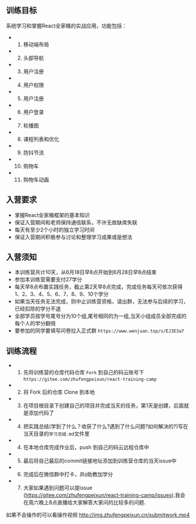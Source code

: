 ## 训练目标
系统学习和掌握React全家桶的实战应用，功能包括： 

- 1. 移动端布局
- 2. 头部导航
- 3. 用户注册
- 4. 用户权限
- 5. 用户注册
- 6. 用户登录
- 7. 轮播图
- 8. 课程列表和优化
- 9. 防抖节流
- 10. 购物车
- 11. 购物车动画

## 入营要求
- 掌握React全家桶框架的基本知识
- 保证入营期间和老师保持通信联系，不许无故缺席失联
- 每天有至少2个小时的独立学习时间
- 保证入营期间积极参与讨论和整理学习成果或是想法

## 入营须知
- 本训练营共计10天，从6月18日早8点开始到6月28日早8点结束 
- 参加本训练营需要支付27学分
- 每天早8点布置实践任务，截止第2天早8点完成，完成任务每天可依次获得 1、2、3、4、5、6、7、8、9、10个学分
- 如果当天任务无法完成，则中止训练营资格，请出群，无法参与后续的学习，已经扣除的学分不退
- 全部学员按学号尾号分为10个组,尾号相同的为一组,当天小组成员全部完成的每个人的学分翻倍
- 要参加的同学要填写问卷拉入正式群 `https://www.wenjuan.top/s/EJ3E3a7`

## 训练流程
- 1. 先将训练营的仓库代码仓库 `Fork` 到自己的码云账号下 `https://gitee.com/zhufengpeixun/react-training-camp`
- 2. 将 Fork 后的仓库 Clone 到本地
- 3. 在项目根目录下创建自己的项目并完成当天的任务，第1天是创建，后面就是添加代码了
- 4. 把实践总结(学到了什么？收获了什么?遇到了什么问题?如何解决的?)写在当天目录的`学习总结.md`文件里
- 4. 在本地仓库完成作业后，push 到自己的码云远程仓库中
- 5. 最后将自己最后的commit链接地址添加到训练营仓库的当天issue中
- 6. 完成后在微信群中打卡，并`@`助教加学分
- 7. 大家如果遇到问题可以提issue (https://gitee.com/zhufengpeixun/react-training-camp/issues),我会在周六晚上8点直播给大家解答大家问的比较多的问题.

如果不会操作的可以看操作视频  http://img.zhufengpeixun.cn/submitwork.mp4


